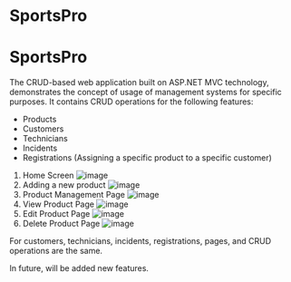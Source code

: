 # SportsPro

# SportsPro
The CRUD-based web application built on ASP.NET MVC technology, demonstrates the concept of usage of management systems for specific purposes. It contains CRUD operations for the following features:
* Products
* Customers
* Technicians
* Incidents
* Registrations (Assigning a specific product to a specific customer)

1. Home Screen
![image](https://github.com/yaroslavyatsyk/SportsPro/assets/31794068/f431a0f7-7f37-4de4-8a49-3a3bdbc81eae)
2. Adding a new product
![image](https://github.com/yaroslavyatsyk/SportsPro/assets/31794068/402d65e1-5389-47df-9668-064f14ac61f6)
3. Product Management Page
![image](https://github.com/yaroslavyatsyk/SportsPro/assets/31794068/0b4761d0-0434-4228-91e4-0967a91fdaf3)
4. View Product Page
![image](https://github.com/yaroslavyatsyk/SportsPro/assets/31794068/214a06f0-e320-4e9b-a339-aa6d02e43439)
5. Edit Product Page
![image](https://github.com/yaroslavyatsyk/SportsPro/assets/31794068/000e6af0-96b7-4d02-b501-6778b0b46d27)
6. Delete Product Page
![image](https://github.com/yaroslavyatsyk/SportsPro/assets/31794068/d95b9ca5-9481-4c72-b9fc-5ab9e4905b73)

For customers, technicians, incidents, registrations, pages, and CRUD operations are the same.

In future, will be added new features.

